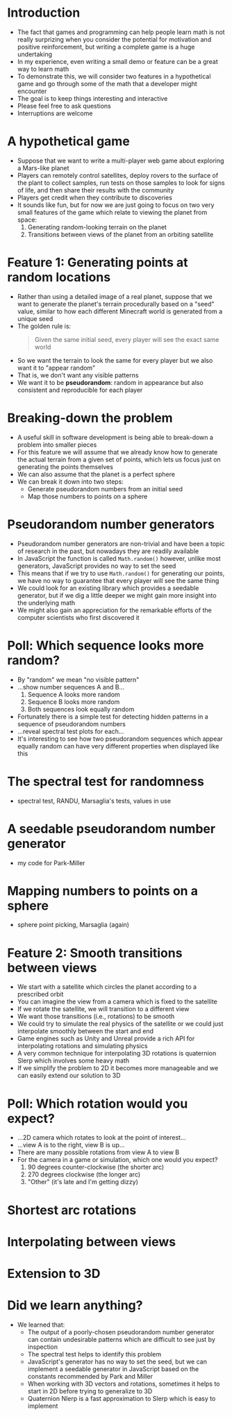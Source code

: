# Introduction

- The fact that games and programming can help people learn math
  is not really surprizing when you consider
  the potential for motivation and positive reinforcement,
  but writing a complete game is a huge undertaking
- In my experience, even writing a small demo or feature
  can be a great way to learn math
- To demonstrate this, we will consider two features
  in a hypothetical game
  and go through some of the math that a developer might encounter
- The goal is to keep things interesting and interactive
- Please feel free to ask questions
- Interruptions are welcome

# A hypothetical game

- Suppose that we want to write a multi-player web game
  about exploring a Mars-like planet
- Players can remotely control satellites, deploy rovers
  to the surface of the plant to collect samples,
  run tests on those samples to look for signs of life,
  and then share their results with the community
- Players get credit when they contribute to discoveries
- It sounds like fun, but for now we are just going to focus
  on two very small features of the game
  which relate to viewing the planet from space:
  1. Generating random-looking terrain on the planet
  1. Transitions between views of the planet
     from an orbiting satellite

# Feature 1: Generating points at random locations

- Rather than using a detailed image of a real planet,
  suppose that we want to generate the planet's terrain procedurally
  based on a "seed" value,
  similar to how each different Minecraft world
  is generated from a unique seed
- The golden rule is:
  > Given the same initial seed,
      every player will see the exact same world
- So we want the terrain to look the same for every player
  but we also want it to "appear random"
- That is, we don't want any visible patterns
- We want it to be **pseudorandom**: random in appearance
  but also consistent and reproducible for each player

# Breaking-down the problem

- A useful skill in software development
  is being able to break-down a problem into smaller pieces
- For this feature we will assume that we already know
  how to generate the actual terrain from a given set of points,
  which lets us focus just on generating the points themselves
- We can also assume that the planet is a perfect sphere
- We can break it down into two steps:
  - Generate pseudorandom numbers from an initial seed
  - Map those numbers to points on a sphere

# Pseudorandom number generators

- Pseudorandom number generators are non-trivial
  and have been a topic of research in the past,
  but nowadays they are readily available
- In JavaScript the function is called `Math.random()`
  however, unlike most generators, JavaScript
  provides no way to set the seed
- This means that if we try to use `Math.random()`
  for generating our points,
  we have no way to guarantee
  that every player will see the same thing
- We could look for an existing library
  which provides a seedable generator,
  but if we dig a little deeper
  we might gain more insight
  into the underlying math
- We might also gain an appreciation
  for the remarkable efforts
  of the computer scientists who first discovered it

# Poll: Which sequence looks more random?

- By "random" we mean "no visible pattern"
- ...show number sequences A and B...
  1. Sequence A looks more random
  1. Sequence B looks more random
  1. Both sequences look equally random
- Fortunately there is a simple test
  for detecting hidden patterns
  in a sequence of pseudorandom numbers
- ...reveal spectral test plots for each...
- It's interesting to see how two pseudorandom sequences
  which appear equally random
  can have very different properties
  when displayed like this

# The spectral test for randomness

- spectral test, RANDU, Marsaglia's tests, values in use

# A seedable pseudorandom number generator

- my code for Park-Miller

# Mapping numbers to points on a sphere

- sphere point picking, Marsaglia (again)

# Feature 2: Smooth transitions between views

- We start with a satellite which circles the planet
  according to a prescribed orbit
- You can imagine the view from a camera
  which is fixed to the satellite
- If we rotate the satellite,
  we will transition to a different view
- We want those transitions (i.e., rotations)
  to be smooth
- We could try to simulate the real physics of the satellite
  or we could just interpolate smoothly between the start
  and end
- Game engines such as Unity and Unreal provide a rich API
  for interpolating rotations and simulating physics
- A very common technique for interpolating 3D rotations
  is quaternion Slerp which involves some heavy math
- If we simplify the problem to 2D it becomes more manageable
  and we can easily extend our solution to 3D

# Poll: Which rotation would you expect?

- ...2D camera which rotates to look at the point of interest...
- ...view A is to the right, view B is up...
- There are many possible rotations
  from view A to view B
- For the camera in a game or simulation, which one would you expect?
  1. 90 degrees counter-clockwise (the shorter arc)
  1. 270 degrees clockwise (the longer arc)
  1. "Other" (it's late and I'm getting dizzy)

# Shortest arc rotations

# Interpolating between views

# Extension to 3D

# Did we learn anything?

- We learned that:
  - The output of a poorly-chosen pseudorandom number generator
    can contain undesirable patterns
    which are difficult to see just by inspection
  - The spectral test helps to identify this problem
  - JavaScript's generator has no way to set the seed,
    but we can implement a seedable generator in JavaScript
    based on the constants recommended by Park and Miller
  - When working with 3D vectors and rotations,
    sometimes it helps to start in 2D
    before trying to generalize to 3D
  - Quaternion Nlerp is a fast approximation to Slerp
    which is easy to implement
